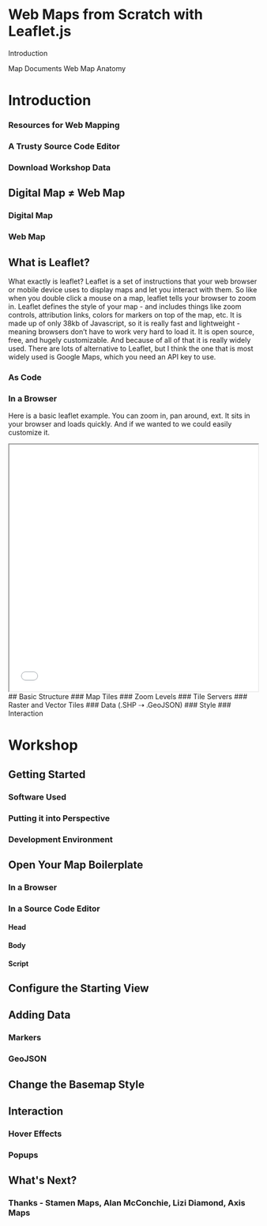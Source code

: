 # Web Maps from Scratch with Leaflet.js

Introduction

Map Documents
Web Map Anatomy



# Introduction
### Resources for Web Mapping
### A Trusty Source Code Editor
### Download Workshop Data

## Digital Map ≠ Web Map
### Digital Map
### Web Map

## What is Leaflet?
What exactly is leaflet? Leaflet is a set of instructions that your web browser or mobile device uses to display maps and let you interact with them. So like when you double click a mouse on a map, leaflet tells your browser to zoom in. Leaflet defines the style of your map - and includes things like zoom controls, attribution links, colors for markers on top of the map, etc. It is made up of only 38kb of Javascript, so it is really fast and lightweight - meaning browsers don’t have to work very hard to load it. It is open source, free, and hugely customizable. And because of all of that it is really widely used. There are lots of alternative to Leaflet, but I think the one that is most widely used is Google Maps, which you need an API key to use.
### As Code
### In a Browser
Here is a basic leaflet example. You can zoom in, pan around, ext. It sits in your browser and loads quickly. And if we wanted to we could easily customize it.
<iframe style="width:100%; height:500px;" src="maps/map01.html"></iframe>
## Basic Structure 
### Map Tiles
### Zoom Levels
### Tile Servers
### Raster and Vector Tiles
### Data (.SHP ⇢ .GeoJSON)
### Style
### Interaction

# Workshop
## Getting Started
### Software Used
### Putting it into Perspective
### Development Environment

## Open Your Map Boilerplate
### In a Browser
### In a Source Code Editor
#### Head
#### Body
#### Script

## Configure the Starting View

## Adding Data
### Markers
### GeoJSON

## Change the Basemap Style

## Interaction
### Hover Effects
### Popups

## What's Next?
### Thanks - Stamen Maps, Alan McConchie, Lizi Diamond, Axis Maps
